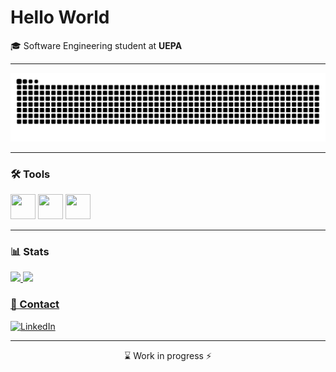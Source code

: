 # Hello World

🎓 Software Engineering student at **UEPA**  <br>

---

![snake gif](https://github.com/carvalho-xx/carvalho-xx/blob/output/github-snake-dark.svg)

---

### 🛠️ Tools
<img src="https://cdn.jsdelivr.net/gh/devicons/devicon@latest/icons/git/git-original.svg" width="40" height="40"/> <img src="https://cdn.jsdelivr.net/gh/devicons/devicon@latest/icons/csharp/csharp-original.svg" width="40" height = "40"/> <img src="https://cdn.jsdelivr.net/gh/devicons/devicon@latest/icons/visualstudio/visualstudio-original.svg" width="40" height="40"/>

---

### 📊 Stats

<div>
<a href="https://github.com/seu-usuário-aqui">
<img loading="lazy" height="170em" src="https://github-readme-stats.vercel.app/api/top-langs/?username=carvalho-xx&layout=compact&langs_count=7&theme=dracula"/>
<img loading="lazy" height="170em" src="https://github-readme-stats.vercel.app/api?username=carvalho-xx&show_icons=true&theme=dracula&include_all_commits=true&count_private=true"/>
</div>



### 📎 Contact

[![LinkedIn](https://img.shields.io/badge/-LinkedIn-0A66C2?style=flat&logo=linkedin&logoColor=white)](https://www.linkedin.com/in/jpcarvalho42)

---

<p align="center">
  ⌛ Work in progress ⚡
</p>
